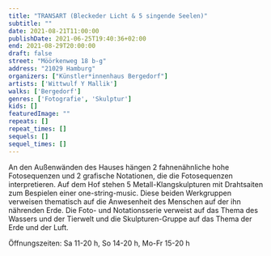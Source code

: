 ```yaml
---
title: "TRANSART (Bleckeder Licht & 5 singende Seelen)"
subtitle: ""
date: 2021-08-21T11:00:00
publishDate: 2021-06-25T19:40:36+02:00
end: 2021-08-29T20:00:00
draft: false
street: "Möörkenweg 18 b-g"
address: "21029 Hamburg"
organizers: ["Künstler*innenhaus Bergedorf"]
artists: ['Wittwulf Y Mallik']
walks: ['Bergedorf']
genres: ['Fotografie', 'Skulptur']
kids: []
featuredImage: ""
repeats: []
repeat_times: []
sequels: []
sequel_times: []
---
```


An den Außenwänden des Hauses hängen 2 fahnenähnliche hohe Fotosequenzen und 2 grafische Notationen, die die Fotosequenzen interpretieren. Auf dem Hof stehen 5 Metall-Klangskulpturen mit Drahtsaiten zum Bespielen einer one-string-music. Diese beiden Werkgruppen verweisen thematisch auf die Anwesenheit des Menschen auf der ihn nährenden Erde. Die Foto- und Notationsserie verweist auf das Thema des Wassers und der Tierwelt und die Skulpturen-Gruppe auf das Thema der Erde und der Luft.

Öffnungszeiten: Sa 11-20 h, So 14-20 h, Mo-Fr 15-20 h